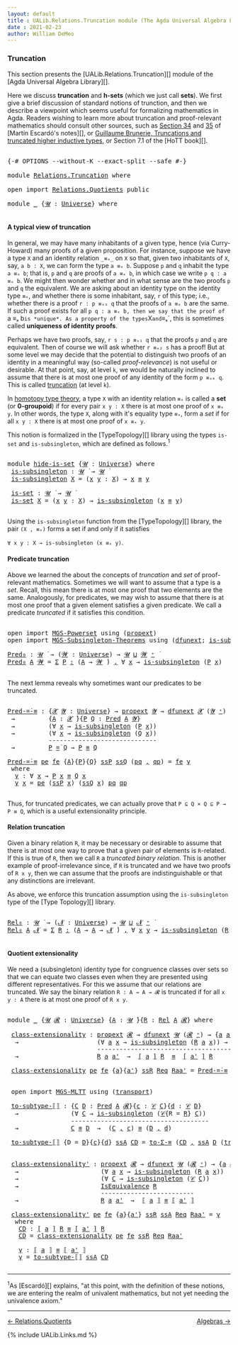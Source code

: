 ```yaml
---
layout: default
title : UALib.Relations.Truncation module (The Agda Universal Algebra Library)
date : 2021-02-23
author: William DeMeo
---
```


### <a id="truncation">Truncation</a>

This section presents the [UALib.Relations.Truncation][] module of the [Agda Universal Algebra Library][].

Here we discuss **truncation** and **h-sets** (which we just call **sets**).  We first give a brief discussion of standard notions of trunction, and then we describe a viewpoint which seems useful for formalizing mathematics in Agda. Readers wishing to learn more about truncation and proof-relevant mathematics should consult other sources, such as [Section 34](https://www.cs.bham.ac.uk/~mhe/HoTT-UF-in-Agda-Lecture-Notes/HoTT-UF-Agda.html#truncation) and [35](https://www.cs.bham.ac.uk/~mhe/HoTT-UF-in-Agda-Lecture-Notes/HoTT-UF-Agda.html#resizing) of [Martín Escardó's notes][], or [Guillaume Brunerie, Truncations and truncated higher inductive types](https://homotopytypetheory.org/2012/09/16/truncations-and-truncated-higher-inductive-types/), or Section 7.1 of the [HoTT book][].

<pre class="Agda">

<a id="1095" class="Symbol">{-#</a> <a id="1099" class="Keyword">OPTIONS</a> <a id="1107" class="Pragma">--without-K</a> <a id="1119" class="Pragma">--exact-split</a> <a id="1133" class="Pragma">--safe</a> <a id="1140" class="Symbol">#-}</a>

<a id="1145" class="Keyword">module</a> <a id="1152" href="Relations.Truncation.html" class="Module">Relations.Truncation</a> <a id="1173" class="Keyword">where</a>

<a id="1180" class="Keyword">open</a> <a id="1185" class="Keyword">import</a> <a id="1192" href="Relations.Quotients.html" class="Module">Relations.Quotients</a> <a id="1212" class="Keyword">public</a>

<a id="1220" class="Keyword">module</a> <a id="1227" href="Relations.Truncation.html#1227" class="Module">_</a> <a id="1229" class="Symbol">{</a><a id="1230" href="Relations.Truncation.html#1230" class="Bound">𝓤</a> <a id="1232" class="Symbol">:</a> <a id="1234" href="Agda.Primitive.html#423" class="Postulate">Universe</a><a id="1242" class="Symbol">}</a> <a id="1244" class="Keyword">where</a>

</pre>

#### <a id="a-typical-view-of-truncation">A typical view of truncation</a>

In general, we may have many inhabitants of a given type, hence (via Curry-Howard) many proofs of a given proposition. For instance, suppose we have a type `X` and an identity relation `_≡ₓ_` on `X` so that, given two inhabitants of `X`, say, `a b : X`, we can form the type `a ≡ₓ b`. Suppose `p` and `q` inhabit the type `a ≡ₓ b`; that is, `p` and `q` are proofs of `a ≡ₓ b`, in which case we write `p q : a ≡ₓ b`. We might then wonder whether and in what sense are the two proofs `p` and `q` the equivalent. We are asking about an identity type on the identity type `≡ₓ`, and whether there is some inhabitant, say, `r` of this type; i.e., whether there is a proof `r : p ≡ₓ₁ q` that the proofs of `a ≡ₓ b` are the same.  If such a proof exists for all `p q : a ≡ₓ b, then we say that the proof of `a ≡ₓ b` is *unique*. As a property of the types `X` and `≡ₓ`, this is sometimes called **uniqueness of identity proofs**.

Perhaps we have two proofs, say, `r s : p ≡ₓ₁ q` that the proofs `p` and `q` are equivalent. Then of course we will ask whether `r ≡ₓ₂ s` has a proof!  But at some level we may decide that the potential to distinguish two proofs of an identity in a meaningful way (so-called *proof-relevance*) is not useful or desirable.  At that point, say, at level `k`, we would be naturally inclined to assume that there is at most one proof of any identity of the form `p ≡ₓₖ q`.  This is called [truncation](https://www.cs.bham.ac.uk/~mhe/HoTT-UF-in-Agda-Lecture-Notes/HoTT-UF-Agda.html#truncation) (at level `k`).

In [homotopy type theory](https://homotopytypetheory.org), a type `X` with an identity relation `≡ₓ` is called a **set** (or **0-groupoid**) if for every pair `x y : X` there is at most one proof of `x ≡ₓ y`. In other words, the type `X`, along with it's equality type `≡ₓ`, form a *set* if for all `x y : X` there is at most one proof of `x ≡ₓ y`.

This notion is formalized in the [TypeTopology][] library using the types `is-set` and `is-subsingleton`, which are defined as follows.<span class="footnote"><sup>1</sup></span>

<pre class="Agda">

<a id="3411" class="Keyword">module</a> <a id="hide-is-set"></a><a id="3418" href="Relations.Truncation.html#3418" class="Module">hide-is-set</a> <a id="3430" class="Symbol">{</a><a id="3431" href="Relations.Truncation.html#3431" class="Bound">𝓤</a> <a id="3433" class="Symbol">:</a> <a id="3435" href="Agda.Primitive.html#423" class="Postulate">Universe</a><a id="3443" class="Symbol">}</a> <a id="3445" class="Keyword">where</a>
 <a id="hide-is-set.is-subsingleton"></a><a id="3452" href="Relations.Truncation.html#3452" class="Function">is-subsingleton</a> <a id="3468" class="Symbol">:</a> <a id="3470" href="Relations.Truncation.html#3431" class="Bound">𝓤</a> <a id="3472" href="Universes.html#403" class="Function Operator">̇</a> <a id="3474" class="Symbol">→</a> <a id="3476" href="Relations.Truncation.html#3431" class="Bound">𝓤</a> <a id="3478" href="Universes.html#403" class="Function Operator">̇</a>
 <a id="3481" href="Relations.Truncation.html#3452" class="Function">is-subsingleton</a> <a id="3497" href="Relations.Truncation.html#3497" class="Bound">X</a> <a id="3499" class="Symbol">=</a> <a id="3501" class="Symbol">(</a><a id="3502" href="Relations.Truncation.html#3502" class="Bound">x</a> <a id="3504" href="Relations.Truncation.html#3504" class="Bound">y</a> <a id="3506" class="Symbol">:</a> <a id="3508" href="Relations.Truncation.html#3497" class="Bound">X</a><a id="3509" class="Symbol">)</a> <a id="3511" class="Symbol">→</a> <a id="3513" href="Relations.Truncation.html#3502" class="Bound">x</a> <a id="3515" href="Prelude.Inverses.html#620" class="Datatype Operator">≡</a> <a id="3517" href="Relations.Truncation.html#3504" class="Bound">y</a>

 <a id="hide-is-set.is-set"></a><a id="3521" href="Relations.Truncation.html#3521" class="Function">is-set</a> <a id="3528" class="Symbol">:</a> <a id="3530" href="Relations.Truncation.html#3431" class="Bound">𝓤</a> <a id="3532" href="Universes.html#403" class="Function Operator">̇</a> <a id="3534" class="Symbol">→</a> <a id="3536" href="Relations.Truncation.html#3431" class="Bound">𝓤</a> <a id="3538" href="Universes.html#403" class="Function Operator">̇</a>
 <a id="3541" href="Relations.Truncation.html#3521" class="Function">is-set</a> <a id="3548" href="Relations.Truncation.html#3548" class="Bound">X</a> <a id="3550" class="Symbol">=</a> <a id="3552" class="Symbol">(</a><a id="3553" href="Relations.Truncation.html#3553" class="Bound">x</a> <a id="3555" href="Relations.Truncation.html#3555" class="Bound">y</a> <a id="3557" class="Symbol">:</a> <a id="3559" href="Relations.Truncation.html#3548" class="Bound">X</a><a id="3560" class="Symbol">)</a> <a id="3562" class="Symbol">→</a> <a id="3564" href="Relations.Truncation.html#3452" class="Function">is-subsingleton</a> <a id="3580" class="Symbol">(</a><a id="3581" href="Relations.Truncation.html#3553" class="Bound">x</a> <a id="3583" href="Prelude.Inverses.html#620" class="Datatype Operator">≡</a> <a id="3585" href="Relations.Truncation.html#3555" class="Bound">y</a><a id="3586" class="Symbol">)</a>

</pre>

Using the `is-subsingleton` function from the [TypeTopology][] library, the pair `(X , ≡ₓ)` forms a set if and only if it satisfies

`∀ x y : X → is-subsingleton (x ≡ₓ y)`.


#### <a id="predicate-truncation">Predicate truncation</a>

Above we learned the about the concepts of *truncation* and *set* of proof-relevant mathematics. Sometimes we will want to assume that a type is a *set*. Recall, this mean there is at most one proof that two elements are the same. Analogously, for predicates, we may wish to assume that there is at most one proof that a given element satisfies a given predicate.  We call a predicate *truncated* if it satisfies this condition.

<pre class="Agda">

<a id="4280" class="Keyword">open</a> <a id="4285" class="Keyword">import</a> <a id="4292" href="MGS-Powerset.html" class="Module">MGS-Powerset</a> <a id="4305" class="Keyword">using</a> <a id="4311" class="Symbol">(</a><a id="4312" href="MGS-Powerset.html#382" class="Function">propext</a><a id="4319" class="Symbol">)</a>
<a id="4321" class="Keyword">open</a> <a id="4326" class="Keyword">import</a> <a id="4333" href="MGS-Subsingleton-Theorems.html" class="Module">MGS-Subsingleton-Theorems</a> <a id="4359" class="Keyword">using</a> <a id="4365" class="Symbol">(</a><a id="4366" href="MGS-FunExt-from-Univalence.html#2039" class="Function">dfunext</a><a id="4373" class="Symbol">;</a> <a id="4375" href="MGS-Basic-UF.html#743" class="Function">is-subsingleton</a><a id="4390" class="Symbol">)</a>

<a id="Pred₀"></a><a id="4393" href="Relations.Truncation.html#4393" class="Function">Pred₀</a> <a id="4399" class="Symbol">:</a> <a id="4401" href="Universes.html#260" class="Generalizable">𝓤</a> <a id="4403" href="Universes.html#403" class="Function Operator">̇</a> <a id="4405" class="Symbol">→</a> <a id="4407" class="Symbol">(</a><a id="4408" href="Relations.Truncation.html#4408" class="Bound">𝓦</a> <a id="4410" class="Symbol">:</a> <a id="4412" href="Agda.Primitive.html#423" class="Postulate">Universe</a><a id="4420" class="Symbol">)</a> <a id="4422" class="Symbol">→</a> <a id="4424" href="Universes.html#260" class="Generalizable">𝓤</a> <a id="4426" href="Agda.Primitive.html#636" class="Primitive Operator">⊔</a> <a id="4428" href="Relations.Truncation.html#4408" class="Bound">𝓦</a> <a id="4430" href="Agda.Primitive.html#606" class="Primitive Operator">⁺</a> <a id="4432" href="Universes.html#403" class="Function Operator">̇</a>
<a id="4434" href="Relations.Truncation.html#4393" class="Function">Pred₀</a> <a id="4440" href="Relations.Truncation.html#4440" class="Bound">A</a> <a id="4442" href="Relations.Truncation.html#4442" class="Bound">𝓦</a> <a id="4444" class="Symbol">=</a> <a id="4446" href="MGS-MLTT.html#3074" class="Function">Σ</a> <a id="4448" href="Relations.Truncation.html#4448" class="Bound">P</a> <a id="4450" href="MGS-MLTT.html#3074" class="Function">꞉</a> <a id="4452" class="Symbol">(</a><a id="4453" href="Relations.Truncation.html#4440" class="Bound">A</a> <a id="4455" class="Symbol">→</a> <a id="4457" href="Relations.Truncation.html#4442" class="Bound">𝓦</a> <a id="4459" href="Universes.html#403" class="Function Operator">̇</a><a id="4460" class="Symbol">)</a> <a id="4462" href="MGS-MLTT.html#3074" class="Function">,</a> <a id="4464" class="Symbol">∀</a> <a id="4466" href="Relations.Truncation.html#4466" class="Bound">x</a> <a id="4468" class="Symbol">→</a> <a id="4470" href="MGS-Basic-UF.html#743" class="Function">is-subsingleton</a> <a id="4486" class="Symbol">(</a><a id="4487" href="Relations.Truncation.html#4448" class="Bound">P</a> <a id="4489" href="Relations.Truncation.html#4466" class="Bound">x</a><a id="4490" class="Symbol">)</a>

</pre>

The next lemma reveals why sometimes want our predicates to be truncated.

<pre class="Agda">

<a id="Pred-=̇-≡"></a><a id="4594" href="Relations.Truncation.html#4594" class="Function">Pred-=̇-≡</a> <a id="4604" class="Symbol">:</a> <a id="4606" class="Symbol">{</a><a id="4607" href="Relations.Truncation.html#4607" class="Bound">𝓧</a> <a id="4609" href="Relations.Truncation.html#4609" class="Bound">𝓨</a> <a id="4611" class="Symbol">:</a> <a id="4613" href="Agda.Primitive.html#423" class="Postulate">Universe</a><a id="4621" class="Symbol">}</a> <a id="4623" class="Symbol">→</a> <a id="4625" href="MGS-Powerset.html#382" class="Function">propext</a> <a id="4633" href="Relations.Truncation.html#4609" class="Bound">𝓨</a> <a id="4635" class="Symbol">→</a> <a id="4637" href="MGS-FunExt-from-Univalence.html#2039" class="Function">dfunext</a> <a id="4645" href="Relations.Truncation.html#4607" class="Bound">𝓧</a> <a id="4647" class="Symbol">(</a><a id="4648" href="Relations.Truncation.html#4609" class="Bound">𝓨</a> <a id="4650" href="Agda.Primitive.html#606" class="Primitive Operator">⁺</a><a id="4651" class="Symbol">)</a>
 <a id="4654" class="Symbol">→</a>         <a id="4664" class="Symbol">{</a><a id="4665" href="Relations.Truncation.html#4665" class="Bound">A</a> <a id="4667" class="Symbol">:</a> <a id="4669" href="Relations.Truncation.html#4607" class="Bound">𝓧</a> <a id="4671" href="Universes.html#403" class="Function Operator">̇</a><a id="4672" class="Symbol">}{</a><a id="4674" href="Relations.Truncation.html#4674" class="Bound">P</a> <a id="4676" href="Relations.Truncation.html#4676" class="Bound">Q</a> <a id="4678" class="Symbol">:</a> <a id="4680" href="Relations.Unary.html#1062" class="Function">Pred</a> <a id="4685" href="Relations.Truncation.html#4665" class="Bound">A</a> <a id="4687" href="Relations.Truncation.html#4609" class="Bound">𝓨</a><a id="4688" class="Symbol">}</a>
 <a id="4691" class="Symbol">→</a>         <a id="4701" class="Symbol">(∀</a> <a id="4704" href="Relations.Truncation.html#4704" class="Bound">x</a> <a id="4706" class="Symbol">→</a> <a id="4708" href="MGS-Basic-UF.html#743" class="Function">is-subsingleton</a> <a id="4724" class="Symbol">(</a><a id="4725" href="Relations.Truncation.html#4674" class="Bound">P</a> <a id="4727" href="Relations.Truncation.html#4704" class="Bound">x</a><a id="4728" class="Symbol">))</a>
 <a id="4732" class="Symbol">→</a>         <a id="4742" class="Symbol">(∀</a> <a id="4745" href="Relations.Truncation.html#4745" class="Bound">x</a> <a id="4747" class="Symbol">→</a> <a id="4749" href="MGS-Basic-UF.html#743" class="Function">is-subsingleton</a> <a id="4765" class="Symbol">(</a><a id="4766" href="Relations.Truncation.html#4676" class="Bound">Q</a> <a id="4768" href="Relations.Truncation.html#4745" class="Bound">x</a><a id="4769" class="Symbol">))</a>
           <a id="4783" class="Comment">-----------------------------</a>
 <a id="4814" class="Symbol">→</a>         <a id="4824" href="Relations.Truncation.html#4674" class="Bound">P</a> <a id="4826" href="Relations.Unary.html#3067" class="Function Operator">=̇</a> <a id="4829" href="Relations.Truncation.html#4676" class="Bound">Q</a> <a id="4831" class="Symbol">→</a> <a id="4833" href="Relations.Truncation.html#4674" class="Bound">P</a> <a id="4835" href="Prelude.Inverses.html#620" class="Datatype Operator">≡</a> <a id="4837" href="Relations.Truncation.html#4676" class="Bound">Q</a>

<a id="4840" href="Relations.Truncation.html#4594" class="Function">Pred-=̇-≡</a> <a id="4850" href="Relations.Truncation.html#4850" class="Bound">pe</a> <a id="4853" href="Relations.Truncation.html#4853" class="Bound">fe</a> <a id="4856" class="Symbol">{</a><a id="4857" href="Relations.Truncation.html#4857" class="Bound">A</a><a id="4858" class="Symbol">}{</a><a id="4860" href="Relations.Truncation.html#4860" class="Bound">P</a><a id="4861" class="Symbol">}{</a><a id="4863" href="Relations.Truncation.html#4863" class="Bound">Q</a><a id="4864" class="Symbol">}</a> <a id="4866" href="Relations.Truncation.html#4866" class="Bound">ssP</a> <a id="4870" href="Relations.Truncation.html#4870" class="Bound">ssQ</a> <a id="4874" class="Symbol">(</a><a id="4875" href="Relations.Truncation.html#4875" class="Bound">pq</a> <a id="4878" href="Prelude.Equality.html#463" class="InductiveConstructor Operator">,</a> <a id="4880" href="Relations.Truncation.html#4880" class="Bound">qp</a><a id="4882" class="Symbol">)</a> <a id="4884" class="Symbol">=</a> <a id="4886" href="Relations.Truncation.html#4853" class="Bound">fe</a> <a id="4889" href="Relations.Truncation.html#4900" class="Function">γ</a>
 <a id="4892" class="Keyword">where</a>
  <a id="4900" href="Relations.Truncation.html#4900" class="Function">γ</a> <a id="4902" class="Symbol">:</a> <a id="4904" class="Symbol">∀</a> <a id="4906" href="Relations.Truncation.html#4906" class="Bound">x</a> <a id="4908" class="Symbol">→</a> <a id="4910" href="Relations.Truncation.html#4860" class="Bound">P</a> <a id="4912" href="Relations.Truncation.html#4906" class="Bound">x</a> <a id="4914" href="Prelude.Inverses.html#620" class="Datatype Operator">≡</a> <a id="4916" href="Relations.Truncation.html#4863" class="Bound">Q</a> <a id="4918" href="Relations.Truncation.html#4906" class="Bound">x</a>
  <a id="4922" href="Relations.Truncation.html#4900" class="Function">γ</a> <a id="4924" href="Relations.Truncation.html#4924" class="Bound">x</a> <a id="4926" class="Symbol">=</a> <a id="4928" href="Relations.Truncation.html#4850" class="Bound">pe</a> <a id="4931" class="Symbol">(</a><a id="4932" href="Relations.Truncation.html#4866" class="Bound">ssP</a> <a id="4936" href="Relations.Truncation.html#4924" class="Bound">x</a><a id="4937" class="Symbol">)</a> <a id="4939" class="Symbol">(</a><a id="4940" href="Relations.Truncation.html#4870" class="Bound">ssQ</a> <a id="4944" href="Relations.Truncation.html#4924" class="Bound">x</a><a id="4945" class="Symbol">)</a> <a id="4947" href="Relations.Truncation.html#4875" class="Bound">pq</a> <a id="4950" href="Relations.Truncation.html#4880" class="Bound">qp</a>

</pre>

Thus, for truncated predicates, we can actually prove that `P ⊆ Q × Q ⊆ P → P ≡ Q`, which is a useful extensionality principle.


#### <a id="Relation-truncation">Relation truncation</a>

Given a binary relation `R`, it may be necessary or desirable to assume that there is at most one way to prove that a given pair of elements is `R`-related.  If this is true of `R`, then we call `R` a *truncated binary relation*.  This is another example of proof-irrelevance since, if `R` is truncated and we have two proofs of `R x y`, then we can assume that the proofs are indistinguishable or that any distinctions are irrelevant.

As above, we enforce this truncation assumption using the `is-subsingleton` type of the [Type Topology][] library.

<pre class="Agda">

<a id="Rel₀"></a><a id="5721" href="Relations.Truncation.html#5721" class="Function">Rel₀</a> <a id="5726" class="Symbol">:</a> <a id="5728" href="Universes.html#260" class="Generalizable">𝓤</a> <a id="5730" href="Universes.html#403" class="Function Operator">̇</a> <a id="5732" class="Symbol">→</a> <a id="5734" class="Symbol">(</a><a id="5735" href="Relations.Truncation.html#5735" class="Bound">𝓝</a> <a id="5737" class="Symbol">:</a> <a id="5739" href="Agda.Primitive.html#423" class="Postulate">Universe</a><a id="5747" class="Symbol">)</a> <a id="5749" class="Symbol">→</a> <a id="5751" href="Universes.html#260" class="Generalizable">𝓤</a> <a id="5753" href="Agda.Primitive.html#636" class="Primitive Operator">⊔</a> <a id="5755" href="Relations.Truncation.html#5735" class="Bound">𝓝</a> <a id="5757" href="Agda.Primitive.html#606" class="Primitive Operator">⁺</a> <a id="5759" href="Universes.html#403" class="Function Operator">̇</a>
<a id="5761" href="Relations.Truncation.html#5721" class="Function">Rel₀</a> <a id="5766" href="Relations.Truncation.html#5766" class="Bound">A</a> <a id="5768" href="Relations.Truncation.html#5768" class="Bound">𝓝</a> <a id="5770" class="Symbol">=</a> <a id="5772" href="MGS-MLTT.html#3074" class="Function">Σ</a> <a id="5774" href="Relations.Truncation.html#5774" class="Bound">R</a> <a id="5776" href="MGS-MLTT.html#3074" class="Function">꞉</a> <a id="5778" class="Symbol">(</a><a id="5779" href="Relations.Truncation.html#5766" class="Bound">A</a> <a id="5781" class="Symbol">→</a> <a id="5783" href="Relations.Truncation.html#5766" class="Bound">A</a> <a id="5785" class="Symbol">→</a> <a id="5787" href="Relations.Truncation.html#5768" class="Bound">𝓝</a> <a id="5789" href="Universes.html#403" class="Function Operator">̇</a><a id="5790" class="Symbol">)</a> <a id="5792" href="MGS-MLTT.html#3074" class="Function">,</a> <a id="5794" class="Symbol">∀</a> <a id="5796" href="Relations.Truncation.html#5796" class="Bound">x</a> <a id="5798" href="Relations.Truncation.html#5798" class="Bound">y</a> <a id="5800" class="Symbol">→</a> <a id="5802" href="MGS-Basic-UF.html#743" class="Function">is-subsingleton</a> <a id="5818" class="Symbol">(</a><a id="5819" href="Relations.Truncation.html#5774" class="Bound">R</a> <a id="5821" href="Relations.Truncation.html#5796" class="Bound">x</a> <a id="5823" href="Relations.Truncation.html#5798" class="Bound">y</a><a id="5824" class="Symbol">)</a>

</pre>

#### <a id="quotient-extensionality">Quotient extensionality</a>

We need a (subsingleton) identity type for congruence classes over sets so that we can equate two classes even when they are presented using different representatives.  For this we assume that our relations are truncated.  We say the binary relation `R : A → A → 𝓡` is truncated if for all `x y : A` there is at most one proof of `R x y`.

<pre class="Agda">

<a id="6259" class="Keyword">module</a> <a id="6266" href="Relations.Truncation.html#6266" class="Module">_</a> <a id="6268" class="Symbol">{</a><a id="6269" href="Relations.Truncation.html#6269" class="Bound">𝓤</a> <a id="6271" href="Relations.Truncation.html#6271" class="Bound">𝓡</a> <a id="6273" class="Symbol">:</a> <a id="6275" href="Agda.Primitive.html#423" class="Postulate">Universe</a><a id="6283" class="Symbol">}</a> <a id="6285" class="Symbol">{</a><a id="6286" href="Relations.Truncation.html#6286" class="Bound">A</a> <a id="6288" class="Symbol">:</a> <a id="6290" href="Relations.Truncation.html#6269" class="Bound">𝓤</a> <a id="6292" href="Universes.html#403" class="Function Operator">̇</a><a id="6293" class="Symbol">}{</a><a id="6295" href="Relations.Truncation.html#6295" class="Bound">R</a> <a id="6297" class="Symbol">:</a> <a id="6299" href="Relations.Binary.html#1464" class="Function">Rel</a> <a id="6303" href="Relations.Truncation.html#6286" class="Bound">A</a> <a id="6305" href="Relations.Truncation.html#6271" class="Bound">𝓡</a><a id="6306" class="Symbol">}</a> <a id="6308" class="Keyword">where</a>

 <a id="6316" href="Relations.Truncation.html#6316" class="Function">class-extensionality</a> <a id="6337" class="Symbol">:</a> <a id="6339" href="MGS-Powerset.html#382" class="Function">propext</a> <a id="6347" href="Relations.Truncation.html#6271" class="Bound">𝓡</a> <a id="6349" class="Symbol">→</a> <a id="6351" href="MGS-FunExt-from-Univalence.html#2039" class="Function">dfunext</a> <a id="6359" href="Relations.Truncation.html#6269" class="Bound">𝓤</a> <a id="6361" class="Symbol">(</a><a id="6362" href="Relations.Truncation.html#6271" class="Bound">𝓡</a> <a id="6364" href="Agda.Primitive.html#606" class="Primitive Operator">⁺</a><a id="6365" class="Symbol">)</a> <a id="6367" class="Symbol">→</a> <a id="6369" class="Symbol">{</a><a id="6370" href="Relations.Truncation.html#6370" class="Bound">a</a> <a id="6372" href="Relations.Truncation.html#6372" class="Bound">a&#39;</a> <a id="6375" class="Symbol">:</a> <a id="6377" href="Relations.Truncation.html#6286" class="Bound">A</a><a id="6378" class="Symbol">}</a>
  <a id="6382" class="Symbol">→</a>                     <a id="6404" class="Symbol">(∀</a> <a id="6407" href="Relations.Truncation.html#6407" class="Bound">a</a> <a id="6409" href="Relations.Truncation.html#6409" class="Bound">x</a> <a id="6411" class="Symbol">→</a> <a id="6413" href="MGS-Basic-UF.html#743" class="Function">is-subsingleton</a> <a id="6429" class="Symbol">(</a><a id="6430" href="Relations.Truncation.html#6295" class="Bound">R</a> <a id="6432" href="Relations.Truncation.html#6407" class="Bound">a</a> <a id="6434" href="Relations.Truncation.html#6409" class="Bound">x</a><a id="6435" class="Symbol">))</a> <a id="6438" class="Symbol">→</a> <a id="6440" href="Relations.Quotients.html#1978" class="Record">IsEquivalence</a> <a id="6454" href="Relations.Truncation.html#6295" class="Bound">R</a>
                        <a id="6480" class="Comment">----------------------------------------------------</a>
  <a id="6535" class="Symbol">→</a>                     <a id="6557" href="Relations.Truncation.html#6295" class="Bound">R</a> <a id="6559" href="Relations.Truncation.html#6370" class="Bound">a</a> <a id="6561" href="Relations.Truncation.html#6372" class="Bound">a&#39;</a>  <a id="6565" class="Symbol">→</a>  <a id="6568" href="Relations.Quotients.html#3026" class="Function Operator">[</a> <a id="6570" href="Relations.Truncation.html#6370" class="Bound">a</a> <a id="6572" href="Relations.Quotients.html#3026" class="Function Operator">]</a> <a id="6574" href="Relations.Truncation.html#6295" class="Bound">R</a>  <a id="6577" href="Prelude.Inverses.html#620" class="Datatype Operator">≡</a>  <a id="6580" href="Relations.Quotients.html#3026" class="Function Operator">[</a> <a id="6582" href="Relations.Truncation.html#6372" class="Bound">a&#39;</a> <a id="6585" href="Relations.Quotients.html#3026" class="Function Operator">]</a> <a id="6587" href="Relations.Truncation.html#6295" class="Bound">R</a>

 <a id="6591" href="Relations.Truncation.html#6316" class="Function">class-extensionality</a> <a id="6612" href="Relations.Truncation.html#6612" class="Bound">pe</a> <a id="6615" href="Relations.Truncation.html#6615" class="Bound">fe</a> <a id="6618" class="Symbol">{</a><a id="6619" href="Relations.Truncation.html#6619" class="Bound">a</a><a id="6620" class="Symbol">}{</a><a id="6622" href="Relations.Truncation.html#6622" class="Bound">a&#39;</a><a id="6624" class="Symbol">}</a> <a id="6626" href="Relations.Truncation.html#6626" class="Bound">ssR</a> <a id="6630" href="Relations.Truncation.html#6630" class="Bound">Req</a> <a id="6634" href="Relations.Truncation.html#6634" class="Bound">Raa&#39;</a> <a id="6639" class="Symbol">=</a> <a id="6641" href="Relations.Truncation.html#4594" class="Function">Pred-=̇-≡</a> <a id="6651" href="Relations.Truncation.html#6612" class="Bound">pe</a> <a id="6654" href="Relations.Truncation.html#6615" class="Bound">fe</a> <a id="6657" class="Symbol">(</a><a id="6658" href="Relations.Truncation.html#6626" class="Bound">ssR</a> <a id="6662" href="Relations.Truncation.html#6619" class="Bound">a</a><a id="6663" class="Symbol">)(</a><a id="6665" href="Relations.Truncation.html#6626" class="Bound">ssR</a> <a id="6669" href="Relations.Truncation.html#6622" class="Bound">a&#39;</a><a id="6671" class="Symbol">)(</a><a id="6673" href="Relations.Quotients.html#4850" class="Function">/-=̇</a> <a id="6678" href="Relations.Truncation.html#6630" class="Bound">Req</a> <a id="6682" href="Relations.Truncation.html#6634" class="Bound">Raa&#39;</a><a id="6686" class="Symbol">)</a>


 <a id="6691" class="Keyword">open</a> <a id="6696" class="Keyword">import</a> <a id="6703" href="MGS-MLTT.html" class="Module">MGS-MLTT</a> <a id="6712" class="Keyword">using</a> <a id="6718" class="Symbol">(</a><a id="6719" href="MGS-MLTT.html#4946" class="Function">transport</a><a id="6728" class="Symbol">)</a>

 <a id="6732" href="Relations.Truncation.html#6732" class="Function">to-subtype-⟦⟧</a> <a id="6746" class="Symbol">:</a> <a id="6748" class="Symbol">{</a><a id="6749" href="Relations.Truncation.html#6749" class="Bound">C</a> <a id="6751" href="Relations.Truncation.html#6751" class="Bound">D</a> <a id="6753" class="Symbol">:</a> <a id="6755" href="Relations.Unary.html#1062" class="Function">Pred</a> <a id="6760" href="Relations.Truncation.html#6286" class="Bound">A</a> <a id="6762" href="Relations.Truncation.html#6271" class="Bound">𝓡</a><a id="6763" class="Symbol">}{</a><a id="6765" href="Relations.Truncation.html#6765" class="Bound">c</a> <a id="6767" class="Symbol">:</a> <a id="6769" href="Relations.Quotients.html#3255" class="Function">𝒞</a> <a id="6771" href="Relations.Truncation.html#6749" class="Bound">C</a><a id="6772" class="Symbol">}{</a><a id="6774" href="Relations.Truncation.html#6774" class="Bound">d</a> <a id="6776" class="Symbol">:</a> <a id="6778" href="Relations.Quotients.html#3255" class="Function">𝒞</a> <a id="6780" href="Relations.Truncation.html#6751" class="Bound">D</a><a id="6781" class="Symbol">}</a> 
  <a id="6786" class="Symbol">→</a>              <a id="6801" class="Symbol">(∀</a> <a id="6804" href="Relations.Truncation.html#6804" class="Bound">C</a> <a id="6806" class="Symbol">→</a> <a id="6808" href="MGS-Basic-UF.html#743" class="Function">is-subsingleton</a> <a id="6824" class="Symbol">(</a><a id="6825" href="Relations.Quotients.html#3255" class="Function">𝒞</a><a id="6826" class="Symbol">{</a><a id="6827" class="Argument">R</a> <a id="6829" class="Symbol">=</a> <a id="6831" href="Relations.Truncation.html#6295" class="Bound">R</a><a id="6832" class="Symbol">}</a> <a id="6834" href="Relations.Truncation.html#6804" class="Bound">C</a><a id="6835" class="Symbol">))</a>
                 <a id="6855" class="Comment">-------------------------------------</a>
  <a id="6895" class="Symbol">→</a>              <a id="6910" href="Relations.Truncation.html#6749" class="Bound">C</a> <a id="6912" href="Prelude.Inverses.html#620" class="Datatype Operator">≡</a> <a id="6914" href="Relations.Truncation.html#6751" class="Bound">D</a>  <a id="6917" class="Symbol">→</a>  <a id="6920" class="Symbol">(</a><a id="6921" href="Relations.Truncation.html#6749" class="Bound">C</a> <a id="6923" href="Prelude.Equality.html#463" class="InductiveConstructor Operator">,</a> <a id="6925" href="Relations.Truncation.html#6765" class="Bound">c</a><a id="6926" class="Symbol">)</a> <a id="6928" href="Prelude.Inverses.html#620" class="Datatype Operator">≡</a> <a id="6930" class="Symbol">(</a><a id="6931" href="Relations.Truncation.html#6751" class="Bound">D</a> <a id="6933" href="Prelude.Equality.html#463" class="InductiveConstructor Operator">,</a> <a id="6935" href="Relations.Truncation.html#6774" class="Bound">d</a><a id="6936" class="Symbol">)</a>

 <a id="6940" href="Relations.Truncation.html#6732" class="Function">to-subtype-⟦⟧</a> <a id="6954" class="Symbol">{</a><a id="6955" class="Argument">D</a> <a id="6957" class="Symbol">=</a> <a id="6959" href="Relations.Truncation.html#6959" class="Bound">D</a><a id="6960" class="Symbol">}{</a><a id="6962" href="Relations.Truncation.html#6962" class="Bound">c</a><a id="6963" class="Symbol">}{</a><a id="6965" href="Relations.Truncation.html#6965" class="Bound">d</a><a id="6966" class="Symbol">}</a> <a id="6968" href="Relations.Truncation.html#6968" class="Bound">ssA</a> <a id="6972" href="Relations.Truncation.html#6972" class="Bound">CD</a> <a id="6975" class="Symbol">=</a> <a id="6977" href="MGS-Basic-UF.html#7284" class="Function">to-Σ-≡</a> <a id="6984" class="Symbol">(</a><a id="6985" href="Relations.Truncation.html#6972" class="Bound">CD</a> <a id="6988" href="Prelude.Equality.html#463" class="InductiveConstructor Operator">,</a> <a id="6990" href="Relations.Truncation.html#6968" class="Bound">ssA</a> <a id="6994" href="Relations.Truncation.html#6959" class="Bound">D</a> <a id="6996" class="Symbol">(</a><a id="6997" href="MGS-MLTT.html#4946" class="Function">transport</a> <a id="7007" href="Relations.Quotients.html#3255" class="Function">𝒞</a> <a id="7009" href="Relations.Truncation.html#6972" class="Bound">CD</a> <a id="7012" href="Relations.Truncation.html#6962" class="Bound">c</a><a id="7013" class="Symbol">)</a> <a id="7015" href="Relations.Truncation.html#6965" class="Bound">d</a><a id="7016" class="Symbol">)</a>


 <a id="7021" href="Relations.Truncation.html#7021" class="Function">class-extensionality&#39;</a> <a id="7043" class="Symbol">:</a> <a id="7045" href="MGS-Powerset.html#382" class="Function">propext</a> <a id="7053" href="Relations.Truncation.html#6271" class="Bound">𝓡</a> <a id="7055" class="Symbol">→</a> <a id="7057" href="MGS-FunExt-from-Univalence.html#2039" class="Function">dfunext</a> <a id="7065" href="Relations.Truncation.html#6269" class="Bound">𝓤</a> <a id="7067" class="Symbol">(</a><a id="7068" href="Relations.Truncation.html#6271" class="Bound">𝓡</a> <a id="7070" href="Agda.Primitive.html#606" class="Primitive Operator">⁺</a><a id="7071" class="Symbol">)</a> <a id="7073" class="Symbol">→</a> <a id="7075" class="Symbol">{</a><a id="7076" href="Relations.Truncation.html#7076" class="Bound">a</a> <a id="7078" href="Relations.Truncation.html#7078" class="Bound">a&#39;</a> <a id="7081" class="Symbol">:</a> <a id="7083" href="Relations.Truncation.html#6286" class="Bound">A</a><a id="7084" class="Symbol">}</a>
  <a id="7088" class="Symbol">→</a>                      <a id="7111" class="Symbol">(∀</a> <a id="7114" href="Relations.Truncation.html#7114" class="Bound">a</a> <a id="7116" href="Relations.Truncation.html#7116" class="Bound">x</a> <a id="7118" class="Symbol">→</a> <a id="7120" href="MGS-Basic-UF.html#743" class="Function">is-subsingleton</a> <a id="7136" class="Symbol">(</a><a id="7137" href="Relations.Truncation.html#6295" class="Bound">R</a> <a id="7139" href="Relations.Truncation.html#7114" class="Bound">a</a> <a id="7141" href="Relations.Truncation.html#7116" class="Bound">x</a><a id="7142" class="Symbol">))</a>
  <a id="7147" class="Symbol">→</a>                      <a id="7170" class="Symbol">(∀</a> <a id="7173" href="Relations.Truncation.html#7173" class="Bound">C</a> <a id="7175" class="Symbol">→</a> <a id="7177" href="MGS-Basic-UF.html#743" class="Function">is-subsingleton</a> <a id="7193" class="Symbol">(</a><a id="7194" href="Relations.Quotients.html#3255" class="Function">𝒞</a> <a id="7196" href="Relations.Truncation.html#7173" class="Bound">C</a><a id="7197" class="Symbol">))</a>
  <a id="7202" class="Symbol">→</a>                      <a id="7225" href="Relations.Quotients.html#1978" class="Record">IsEquivalence</a> <a id="7239" href="Relations.Truncation.html#6295" class="Bound">R</a>
                         <a id="7266" class="Comment">-------------------------</a>
  <a id="7294" class="Symbol">→</a>                      <a id="7317" href="Relations.Truncation.html#6295" class="Bound">R</a> <a id="7319" href="Relations.Truncation.html#7076" class="Bound">a</a> <a id="7321" href="Relations.Truncation.html#7078" class="Bound">a&#39;</a>  <a id="7325" class="Symbol">→</a>  <a id="7328" href="Relations.Quotients.html#3927" class="Function Operator">⟦</a> <a id="7330" href="Relations.Truncation.html#7076" class="Bound">a</a> <a id="7332" href="Relations.Quotients.html#3927" class="Function Operator">⟧</a> <a id="7334" href="Prelude.Inverses.html#620" class="Datatype Operator">≡</a> <a id="7336" href="Relations.Quotients.html#3927" class="Function Operator">⟦</a> <a id="7338" href="Relations.Truncation.html#7078" class="Bound">a&#39;</a> <a id="7341" href="Relations.Quotients.html#3927" class="Function Operator">⟧</a>

 <a id="7345" href="Relations.Truncation.html#7021" class="Function">class-extensionality&#39;</a> <a id="7367" href="Relations.Truncation.html#7367" class="Bound">pe</a> <a id="7370" href="Relations.Truncation.html#7370" class="Bound">fe</a> <a id="7373" class="Symbol">{</a><a id="7374" href="Relations.Truncation.html#7374" class="Bound">a</a><a id="7375" class="Symbol">}{</a><a id="7377" href="Relations.Truncation.html#7377" class="Bound">a&#39;</a><a id="7379" class="Symbol">}</a> <a id="7381" href="Relations.Truncation.html#7381" class="Bound">ssR</a> <a id="7385" href="Relations.Truncation.html#7385" class="Bound">ssA</a> <a id="7389" href="Relations.Truncation.html#7389" class="Bound">Req</a> <a id="7393" href="Relations.Truncation.html#7393" class="Bound">Raa&#39;</a> <a id="7398" class="Symbol">=</a> <a id="7400" href="Relations.Truncation.html#7489" class="Function">γ</a>
  <a id="7404" class="Keyword">where</a>
   <a id="7413" href="Relations.Truncation.html#7413" class="Function">CD</a> <a id="7416" class="Symbol">:</a> <a id="7418" href="Relations.Quotients.html#3026" class="Function Operator">[</a> <a id="7420" href="Relations.Truncation.html#7374" class="Bound">a</a> <a id="7422" href="Relations.Quotients.html#3026" class="Function Operator">]</a> <a id="7424" href="Relations.Truncation.html#6295" class="Bound">R</a> <a id="7426" href="Prelude.Inverses.html#620" class="Datatype Operator">≡</a> <a id="7428" href="Relations.Quotients.html#3026" class="Function Operator">[</a> <a id="7430" href="Relations.Truncation.html#7377" class="Bound">a&#39;</a> <a id="7433" href="Relations.Quotients.html#3026" class="Function Operator">]</a> <a id="7435" href="Relations.Truncation.html#6295" class="Bound">R</a>
   <a id="7440" href="Relations.Truncation.html#7413" class="Function">CD</a> <a id="7443" class="Symbol">=</a> <a id="7445" href="Relations.Truncation.html#6316" class="Function">class-extensionality</a> <a id="7466" href="Relations.Truncation.html#7367" class="Bound">pe</a> <a id="7469" href="Relations.Truncation.html#7370" class="Bound">fe</a> <a id="7472" href="Relations.Truncation.html#7381" class="Bound">ssR</a> <a id="7476" href="Relations.Truncation.html#7389" class="Bound">Req</a> <a id="7480" href="Relations.Truncation.html#7393" class="Bound">Raa&#39;</a>

   <a id="7489" href="Relations.Truncation.html#7489" class="Function">γ</a> <a id="7491" class="Symbol">:</a> <a id="7493" href="Relations.Quotients.html#3927" class="Function Operator">⟦</a> <a id="7495" href="Relations.Truncation.html#7374" class="Bound">a</a> <a id="7497" href="Relations.Quotients.html#3927" class="Function Operator">⟧</a> <a id="7499" href="Prelude.Inverses.html#620" class="Datatype Operator">≡</a> <a id="7501" href="Relations.Quotients.html#3927" class="Function Operator">⟦</a> <a id="7503" href="Relations.Truncation.html#7377" class="Bound">a&#39;</a> <a id="7506" href="Relations.Quotients.html#3927" class="Function Operator">⟧</a>
   <a id="7511" href="Relations.Truncation.html#7489" class="Function">γ</a> <a id="7513" class="Symbol">=</a> <a id="7515" href="Relations.Truncation.html#6732" class="Function">to-subtype-⟦⟧</a> <a id="7529" href="Relations.Truncation.html#7385" class="Bound">ssA</a> <a id="7533" href="Relations.Truncation.html#7413" class="Function">CD</a>

</pre>




-----------------------------------

<span class="footnote"><sup>1</sup>As [Escardó][] explains, "at this point, with the definition of these notions, we are entering the realm of univalent mathematics, but not yet needing the univalence axiom."</span>

----------------------------------------

[← Relations.Quotients](Relations.Quotients.html)
<span style="float:right;">[Algebras →](Algebras.html)</span>


{% include UALib.Links.md %}

